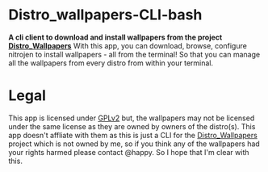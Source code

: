 # Distro_wallpapers-CLI-bash 
**A cli client to download and install wallpapers from the project [Distro_Wallpapers](https://github.com/happyeggchen/Distro_wallpapers)**
With this app, you can download, browse, configure nitrojen to install wallpapers - all from the terminal! So that you can manage all the wallpapers from every distro from within your terminal.

# Legal
This app is licensed under [GPLv2](https://www.gnu.org/licenses/old-licenses/gpl-2.0.en.html) but, the wallpapers may not be licensed under the same license as they are owned by owners of the distro(s). This app doesn't affliate with them as this is just a CLI for the [Distro_Wallpapers](https://github.com/happyeggchen/Distro_wallpapers) project which is not owned by me, so if you think any of the wallpapers had your rights harmed please contact @happy. So I hope that I'm clear with this.
